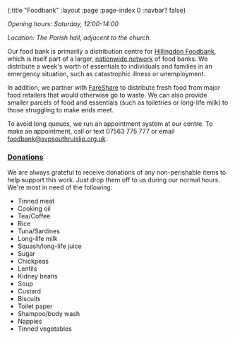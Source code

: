 {:title "Foodbank"
 :layout :page
 :page-index 0
 :navbar? false}

*Opening hours: Saturday, 12:00-14:00*

*Location: The Parish hall, adjacent to the church.*

Our food bank is primarily a distribution centre for [Hillingdon Foodbank](https://hillingdon.foodbank.org.uk/), which is itself part of a larger, [nationwide network](https://www.trusselltrust.org/) of food banks. We distribute a week's worth of essentials to individuals and families in an emergency situation, such as catastrophic illness or unemployment.

In addition, we partner with [FareShare](https://fareshare.org.uk/) to distribute fresh food from major food retailers that would otherwise go to waste. We can also provide smaller parcels of food and essentials (such as toiletries or long-life milk) to those struggling to make ends meet.

To avoid long queues, we run an appointment system at our centre. To make an appointment, call or text 07563 775 777 or email [foodbank@svpsouthruislip.org.uk](mailto:foodbank@svpsouthruislip.org.uk)</a>.

### [Donations](#donations)

We are always grateful to receive donations of any non-perishable items to help support this work. Just drop them off to us during our normal hours. We're most in need of the following:

 * Tinned meat
 * Cooking oil
 * Tea/Coffee
 * Rice
 * Tuna/Sardines
 * Long-life milk
 * Squash/long-life juice
 * Sugar
 * Chickpeas
 * Lentils
 * Kidney beans
 * Soup
 * Custard
 * Biscuits
 * Toilet paper
 * Shampoo/body wash
 * Nappies
 * Tinned vegetables
